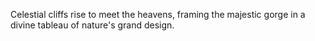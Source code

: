 Celestial cliffs rise to meet the heavens, framing the majestic gorge in a divine tableau of nature's grand design.